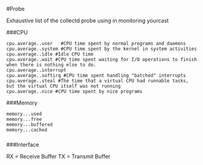 #Probe

Exhaustive list of the collectd probe using in monitoring yourcast 


###CPU

```
cpu.average..user   #CPU time spent by normal programs and daemons
cpu.average..system #CPU time spent by the kernel in system activities
cpu.average..idle #Idle CPU time
cpu.average..wait #CPU time spent waiting for I/O operations to finish when there is nothing else to do.
cpu.average..interrupt 
cpu.average..softirq #CPU time spent handling "batched" interrupts
cpu.average..steal #The time that a virtual CPU had runnable tasks, but the virtual CPU itself was not running
cpu.average..nice #CPU time spent by nice programs
```

###Memory

```
memory...used 
memory...free 
memory...buffered
memory...cached
```

###

###Interface

RX = Receive Buffer
TX = Transmit Buffer
